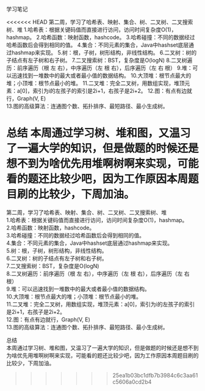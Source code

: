 学习笔记  

<<<<<<< HEAD
第二周，学习了哈希表、映射、集合、树、二叉树、二叉搜索树、堆
1.哈希表：根据关键码值而直接进行访问，访问时间复杂度O(1)，hashmap。
2.哈希函数：映射函数，hashcode。
3.哈希碰撞：不同的数据经过哈希函数后会得到相同的值。
4.集合：不同元素的集合，Java中hashset底层通过hashmap来实现。
5.树：根，子树，树形结构，非线性结构。
6.二叉树：树的子结点有左子树和右子树。
7.二叉搜索树：BST，复杂度是O(logN)
8.二叉树遍历：前序遍历（根 左 右），中序遍历（左 根 右），后序遍历（左 右 根） 
9.堆：可以迅速找到一堆数中的最大或者最小值的数据结构。
10.大顶堆：根节点最大的堆；小顶堆：根节点最小的堆。 
11.二叉堆：完全二叉树，用数组实现，堆顶元素：a[0]，索引为i的左孩子的索引是2i+1，右孩子是2i+2。
12.图：有点有边就行，Graph(V, E)  
13.图的高级算法：连通图个数、拓扑排序、最短路径、最小生成树。

总结
本周通过学习树、堆和图，又温习了一遍大学的知识，但是做题的时候还是想不到为啥优先用堆啊树啊来实现，可能看的题还比较少吧，因为工作原因本周题目刷的比较少，下周加油。
=======
第二周，学习了哈希表、映射、集合、树、二叉树、二叉搜索树、堆  
1.哈希表：根据关键码值而直接进行访问，访问时间复杂度O(1)，hashmap。  
2.哈希函数：映射函数，hashcode。  
3.哈希碰撞：不同的数据经过哈希函数后会得到相同的值。  
4.集合：不同元素的集合，Java中hashset底层通过hashmap来实现。  
5.树：根，子树，树形结构，非线性结构。  
6.二叉树：树的子结点有左子树和右子树。  
7.二叉搜索树：BST，复杂度是O(logN)  
8.二叉树遍历：前序遍历（根 左 右），中序遍历（左 根 右），后序遍历（左 右 根）   
9.堆：可以迅速找到一堆数中的最大或者最小值的数据结构。  
10.大顶堆：根节点最大的堆；小顶堆：根节点最小的堆。   
11.二叉堆：完全二叉树，用数组实现，堆顶元素：a[0]，索引为i的左孩子的索引是2i+1，右孩子是2i+2。  
12.图：有点有边就行，Graph(V, E)    
13.图的高级算法：连通图个数、拓扑排序、最短路径、最小生成树。   

总结  
本周通过学习树、堆和图，又温习了一遍大学的知识，但是做题的时候还是想不到为啥优先用堆啊树啊来实现，可能看的题还比较少吧，因为工作原因本周题目刷的比较少，下周加油。  
>>>>>>> 25ea1b03bc1dfb7b3984c6c3aa61c5606a0cd2b4
